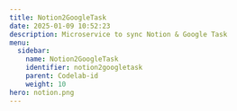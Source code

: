 ```yaml
---
title: Notion2GoogleTask
date: 2025-01-09 10:52:23
description: Microservice to sync Notion & Google Task
menu:
  sidebar:
    name: Notion2GoogleTask
    identifier: notion2googletask
    parent: Codelab-id
    weight: 10
hero: notion.png
---
```

